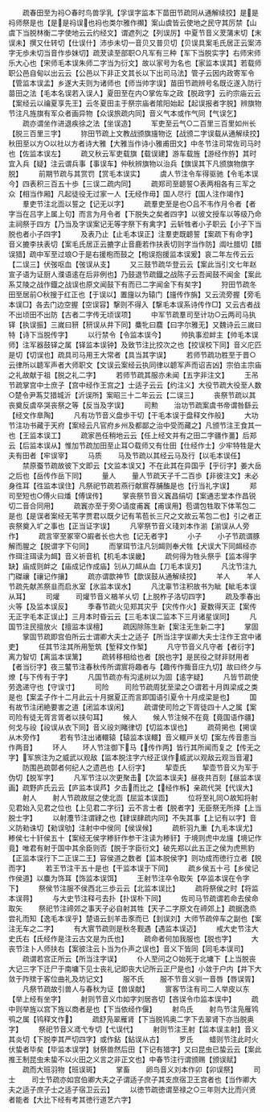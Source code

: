 <!-- { "loadSidebar": true } -->
　　疏春田至为祃○春时鸟兽孚乳【孚误字监本下苗田节疏同从通解续挍】是是祃师祭是也【是是祃误也祃也类尔雅作禷】案山虞皆云使地之民守其厉禁【山虞下当脱林衡二字使地云云约经文】谓遮列之【列误厉】中夏节音义茇蒲末切【末误未】撰又仕转切【仕误什】沛歩未切一音贝又普贝切【贝误具案毛氏居正云案沛字无歩未切当音作歩妹切】疏茇读至部职○凡军有三种【军下当脱实字】右师宋师乐大心也【宋师毛本误朱师二字当为衍文】故以家号为名也【家监本误其】若载师职公邑自甸以出云云【公邑以下非正文其长以下出司马法】管子云因内政寄军令【管监本误孟】乡遂大夫则为诸师也【师当帅字误】苗田节疏辨号名既讫遂入防行苗田之法【毛本名误若入误人】夏田至在内○掌佐车之政【脱政字】云礿宗庙云云【案经云以禴夏享先王】云冬夏田主于祭宗庙者隂阳始起【起误报者字脱】辨旗物节注凡旌旗有军众者画异物【众误旅疏内同】音义气本或作气同【气误乞】
　　疏亦谓坐作进退疾徐之法【坐误造】
　　军吏至云气○二百里三百里如州长【脱三百里三字】
　　狝田节疏上文教战颁旗旜物讫【战颁二字误载从通解续挍】秋田至以方○以社以方者诗大雅【大雅当作诗小雅甫田文】中冬节注司常佐司马时也【佐监本误左】
　　疏又秋云军吏载旗【载误建】游车载旌【游经作斿】其时宜入兵【疑】注云谓兵事【事误车】仲秋辨旗物以治兵【旗误其下凡颁旗物旗字脱】
　　前期节疏与其赏罚【赏毛本误实】
　　虞人节注令车得驱驰【令毛本误今】四表积三百五十歩【三误二疏内同】
　　疏郑司至聼誓○表两相各有三军之众【相当作厢】凡起徒役无过家一人【无经作毋】国人尽行【国人注作竭作】
　　羣吏节注北靣以誓之【记无以字】
　　疏羣吏至是也○吕不韦作月令者【者字当在吕字上属上句】而言为月令者【下脱失之矣者四字】以彼文授车以等级乃命主祠祭于四方【乃当及字误案记无等字祭下有禽字】云斩牲者小子职云【小子下当脱也者小子四字】
　　及表乃止【止毛本误正】注羣吏既聼誓【案疏下有命字】音义摝李扶表切【案毛氏居正云摝字止音鹿若作扶表切则字当作防】阘吐腊切【腊误猎】疏中军至过琅○于是右援枹而鼓之【枹误抱援监本误爰】哀二年左传云云【二误三】伏弢呕血【弢误从支】
　　又三鼓节疏华登云云【案此当引文七年赵宣子语为证厨人濮语逺在后非例也】乃鼓退节疏鐡之战陈子云吾闻鼓不闻金【案此系艾陵之战作鐡之战误也原文闻鼓下有而已二字闻金下有矣字】
　　狩田节疏冬田至居前○秋搜于红正也【于误以】置旜以为辕门【旜传作旃】又云流旁握【旁毛本误□】各去门边空握【空误容】撃则不得入【撃毛本误系诗传作□】又云古者战不出顷田不出防【古者二字传无顷误项】
　　中军节疏羣司至计功○云两司马执铎【执误振】三嵗曰豜【豜误从井下同】麋牝曰麎【曰字尔雅无】又魏诗云三嵗曰特【诗下当脱传字】
　　以行禁令【令监本误今】
　　帅执事涖衅主【帅毛本误师】注军器鼓铎之属【铎监本误钟】及致节注比挍次之也【挍误校下同】音义庀匹是切【切误也】疏具司马用王大常者【具当其字误】
　　若师节疏功胜至于晋○云律所以聼军声者大师职文【文误云案经云执同律以聼军声而诏吉凶】宗伯主宗庙之礼故献于祖【脱之礼二字】
　　若师节疏其服亦未闻【五字非注文】
　　王吊节疏掌宫中士庶子【宫中经作王宫之】士适子云云【约注义】大役节疏大役至人数○楚令尹蒍艾猎城沂【沂误所】案昭三十二年云云【二误三】
　　丧祭节疏以其丧奠反虞卒哭丧祭之等【反当及字误】
　　司勲
　　治功节疏案虞书帝谓咎繇云【经文作臯陶】
　　凡有功节音义盘歩干切【干毛本误于盘释文作般】
　　大功节注功书藏于天府【案经云凡官府乡州及都鄙之治中受而藏之】凡颁节注王食其一也【王监本误工】
　　疏家邑任稍地云云【任上经文并有之田二字疆作畺】后郑云【后监本误从】惟加节疏加田至止耳○载师又有仕田【仕经作士】少牢特牲是大夫有田者【牢误宰】
　　马质
　　马及节疏以其经云马及行【以毛本误任】
　　禁原蚕节疏故彼下文即云【文监本误又】不在此其在异国乎【乎衍字】姜大岳之后也【岳传作岳下同】
　　量人
　　量人节疏天子千二百歩【非彼注文】未必身徃耳【徃监本误住】凡祭祀节疏若燕行献賔荐脯醢是也【行当礼字误】
　　郑司至短也○傅火曰燔【傅误传】
　　掌丧祭节音义竁昌绢切【案通志堂本作昌锐切二音合同用】
　　疏竁亦至于旁○请度甫竁【甫误用】苞谓包牲取下体苇包二是也【是误者案经无苇字贾君以既夕记有苇苞长三尺之文故云苇包二也】引之者正丧祭奠入圹之事也【正当证字误】
　　凡宰祭节音义琖刘本作湔【湔误从人旁作】
　　疏言宰至冢宰○嘏者长也大也【记无者字】
　　小子
　　小子节疏谓豚解而腥之【脱谓字下句同】
　　而掌珥节注凡刉衈则奉犬牲【犬误大下同衈经亦作珥注珥读为衈】音义祈音机【机毛本误畿】
　　疏何得为牲头祭乎【监本得字缺】庙成则衅之【庙成记作成庙】刉从刀衈从血【刀毛本误刃】
　　凡沈节注九门磔禳【禳记作攘】
　　疏亦谓歆神节【歆误鼓从通解续挍】
　　羊人
　　羊人节疏先献羔祭韭而启氷室【氷监本误水】
　　凡沈辜节注积故书为眦【眦毛本误从耳】
　　司爟
　　司爟节音义楢羊乆切【上脱柞子洛切四字】
　　疏及季春出火等【及监本误反】
　　季春节疏火见郑其灾乎【灾传作火】夏数得天正【案传无正字毛本正误止】三月本时昏云云【三毛本误二监本下三月诸星误同】
　　凡国节注民擅放火【擅监本误檀】
　　疏因除陈生新【案注无生新二字】
　　掌固
　　掌固节疏即宫伯所云士谓卿大夫士之适子【所当注字误卿大夫士注作王宫中诸吏】
　　任其节注其所用堑筑【堑释文作椠】
　　凡守节音义凡守者【者衍字】离力智切【离监本误篱】
　　疏转移相给也者【脱也字】是民役之财非财用者【者当衍字】夜三鼜节注春秋传所谓賔将趣者与【趣传作掫音庄九切】故曰终夕与燎【与下传有于字】
　　凡国节疏亦有沟逺树以为固【逺字疑】
　　凡皆节疏使劳逸递守也【守误寸】
　　司险
　　司险节疏周犹至梁之○谓若十月舆梁成之类是也【案孟子作十二月此云十月据夏正而言即国语引夏令十月成梁是也】
　　国有故节注闭絶要害之道【闭监本误闲】
　　疏谓使司险之下胥徒四十人之属【案司险有徒无胥言胥者以挟句耳】
　　候人
　　候人节注候不在竟【竟国语作疆】何戈与祋【祋误从衣下同】音义祋刘睹律切【切监本误也】
　　疏荷掲也【掲误从木旁作】
　　若有节注出诸轘辕【辕监本误轘】音义轘戸关切【案左传音患当作两音】
　　环人
　　环人节注御下马【传作两】皆行其所闻而复之【传无之字】军旅注为之威武以观敌【监本脱注字六经正误作威武以观敌云观当音灌】
　　防围邑疏鄣者何纪人之遗邑也【人衍字】
　　挈壶氏
　　挈壶节音义为军于伪切【脱军字】
　　凡军节注以次更聚击【次监本误夫】昼夜共百刻【昼监本误画】疏野庐氏云云【庐监本误芦】夕击而比之【经作柝】亲疏代哭【代误大】
　　射人
　　射人节疏故屈之使北靣【屈监本误靣】
　　位将至礼同○故知将射见君始入见君之位也【上见君二字衍】云不言士者【脱者字】无臣祭无所择【上当脱士字】
　　以射灋节注谓肄之也【肄误肆疏内同】不失其事【上记有以字】音义防勑诛切【勑误劬】注射中中侯同【侯误候】
　　疏析羽九重【九毛本误尤】糁侯七十豻侯五十【案经无侯字糁豻作参干注读为糁豻】于境则虎中龙旜【境记作竟】唯君有射于国中其余臣则否【脱于字臣衍文】破先郑以此五正之侯为虎熊豹【正监本误行下二正误二王】容侯道之数者【监本脱侯字】则功成而徳行立者【脱而字】
　　若王节注干五十是也【干监本误于下同】
　　疏乡侯五十弓【乡侯记作侯道】以麋为饰耳【饰监本误饵】
　　王射节注卒令取矢【卒监本误在令字下】
　　祭侯节注服不侯西北三歩云云【北监本误比】
　　疏将祭侯之时【将监本误蒋】
　　与大史节注释弓去扑【扑误朴下同】
　　佐司马节疏谓若命去侯命取矢
　　祭祀节注禘郊之事天子必自射其牲【天子二字原文在禘郊上】疏据逸烝尝礼而知【逸毛本误乎】楚语云刲羊击豕而已【刲误刘】大师节疏倅车之副也【案注无车之二字】
　　有大賔节疏则是秋冬觐遇【遇监本误迈】
　　戒大史节注大史氏右【氏经作是注云古文是为氏也】
　　疏命者何加我服也【脱也字】
　　大丧节注卜人师扶右【案彼注云卜当为仆声之误也】音义下皆同【同毛本误司】
　　疏谓若宫正所云【所当注字误】
　　仆人至问之○始死于北墉下【上当脱丧大记三字下迁尸于南墉下见士丧礼记即丧大记所云正尸是也】小敛于户内【并下大敛于阼殡于客位曲礼及坊记文】
　　服不氏
　　服不节音义驯一音唇【唇误胥】
　　凡祭节疏故引兽人与春秋为证【兽误献】
　　賔客节注有司二人举皮以东【举上经有坐字】
　　射则节音义巾如字刘居吝切【吝误令巾监本误中】
　　疏中则举旌以宫下旌以商者是也【下当依经作偃】
　　射鸟氏
　　射鸟节注凫雁鸨鸮之属【鸨释文作】
　　疏舒凫翠雁肾【下当脱鸨奥二字下去翠肾下亦当脱奥字】
　　祭祀节音义鸢弋专切【弋误代】
　　射则节注王射【监本误主射】音义其炎切【下脱李其严切四字】或作鉆【鉆误从古】
　　罗氏
　　蜡则节注此时火伏蛰者毕矣【毕监本误学】豺祭兽然后田【下记有猎字】又曰昆虫已蛰云云【案此推王制昆虫未蛰不以火田之义言之非正文也】中春节注行谓颁赐【颁误赋】
　　疏而大班羽物【班误斑】
　　掌畜
　　卵鸟音义刘本作卯【卯误祭】
　　司士
　　司士节疏亦如宫伯卿大夫之子谓适子庶子其支庶宿卫王宫者也【当作卿大夫之适子庶子士之适子宿卫云云】
　　以徳节疏徳谓至禄之○三年则大比而兴贤者能者【大比下经有考其徳行道艺六字】
